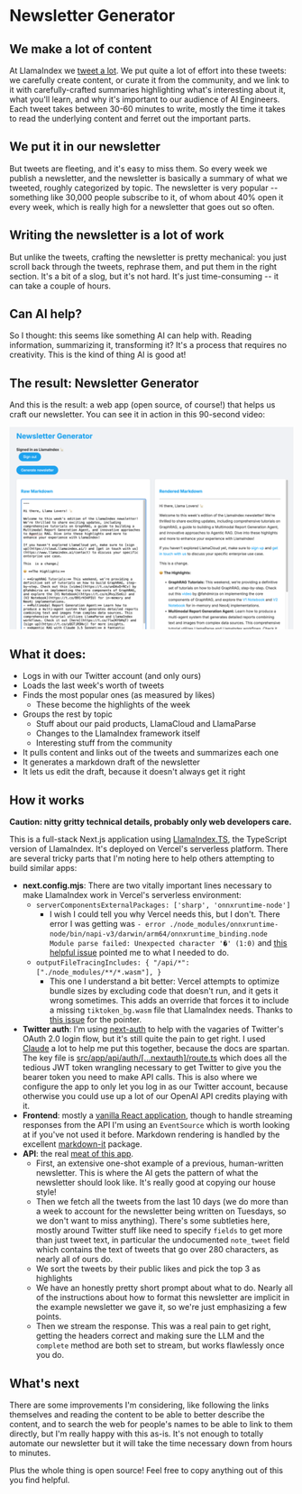 # Newsletter Generator

## We make a lot of content

At LlamaIndex we [tweet a lot](https://x.com/llama_index). We put quite a lot of effort into these tweets: we carefully create content, or curate it from the community, and we link to it with carefully-crafted summaries highlighting what's interesting about it, what you'll learn, and why it's important to our audience of AI Engineers. Each tweet takes between 30-60 minutes to write, mostly the time it takes to read the underlying content and ferret out the important parts.

## We put it in our newsletter

But tweets are fleeting, and it's easy to miss them. So every week we publish a newsletter, and the newsletter is basically a summary of what we tweeted, roughly categorized by topic. The newsletter is very popular -- something like 30,000 people subscribe to it, of whom about 40% open it every week, which is really high for a newsletter that goes out so often.

## Writing the newsletter is a lot of work

But unlike the tweets, crafting the newsletter is pretty mechanical: you just scroll back through the tweets, rephrase them, and put them in the right section. It's a bit of a slog, but it's not hard. It's just time-consuming -- it can take a couple of hours.

## Can AI help?

So I thought: this seems like something AI can help with. Reading information, summarizing it, transforming it? It's a process that requires no creativity. This is the kind of thing AI is good at!

## The result: Newsletter Generator

And this is the result: a web app (open source, of course!) that helps us craft our newsletter. You can see it in action in this 90-second video:

[![screenshot](screenshot.png)](https://www.youtube.com/3_RciT8yi9I)

## What it does:

* Logs in with our Twitter account (and only ours)
* Loads the last week's worth of tweets
* Finds the most popular ones (as measured by likes)
  * These become the highlights of the week
* Groups the rest by topic
  * Stuff about our paid products, LlamaCloud and LlamaParse
  * Changes to the LlamaIndex framework itself
  * Interesting stuff from the community
* It pulls content and links out of the tweets and summarizes each one
* It generates a markdown draft of the newsletter
* It lets us edit the draft, because it doesn't always get it right

## How it works

**Caution: nitty gritty technical details, probably only web developers care.**

This is a full-stack Next.js application using [LlamaIndex.TS](https://ts.llamaindex.ai/), the TypeScript version of LlamaIndex. It's deployed on Vercel's serverless platform. There are several tricky parts that I'm noting here to help others attempting to build similar apps:

* **next.config.mjs**: There are two vitally important lines necessary to make LlamaIndex work in Vercel's serverless environment:
  * `serverComponentsExternalPackages: ['sharp', 'onnxruntime-node']`
    * I wish I could tell you why Vercel needs this, but I don't. There error I was getting was `- error ./node_modules/onnxruntime-node/bin/napi-v3/darwin/arm64/onnxruntime_binding.node Module parse failed: Unexpected character '�' (1:0)` and [this helpful issue](https://github.com/xenova/transformers.js/issues/210) pointed me to what I needed to do.
  * `outputFileTracingIncludes: { "/api/*": ["./node_modules/**/*.wasm"], }`
    * This one I understand a bit better: Vercel attempts to optimize bundle sizes by excluding code that doesn't run, and it gets it wrong sometimes. This adds an override that forces it to include a missing `tiktoken_bg.wasm` file that LlamaIndex needs. Thanks to [this issue](https://github.com/orgs/vercel/discussions/1278) for the pointer.
* **Twitter auth**: I'm using [next-auth](https://next-auth.js.org/) to help with the vagaries of Twitter's OAuth 2.0 login flow, but it's still quite the pain to get right. I used [Claude](https://claude.ai/) a lot to help me put this together, because the docs are spartan. The key file is [src/app/api/auth/\[...nextauth\]/route.ts](src/app/api/auth/\[...nextauth\]/route.ts) which does all the tedious JWT token wrangling necessary to get Twitter to give you the bearer token you need to make API calls. This is also where we configure the app to only let you log in as our Twitter account, because otherwise you could use up a lot of our OpenAI API credits playing with it.
* **Frontend**: mostly a [vanilla React application](src/app/page.tsx), though to handle streaming responses from the API I'm using an `EventSource` which is worth looking at if you've not used it before. Markdown rendering is handled by the excellent [markdown-it](https://markdown-it.github.io/) package.
* **API**: the real [meat of this app](src/app/api/twitter/route.js).
  * First, an extensive one-shot example of a previous, human-written newsletter. This is where the AI gets the pattern of what the newsletter should look like. It's really good at copying our house style!
  * Then we fetch all the tweets from the last 10 days (we do more than a week to account for the newsletter being written on Tuesdays, so we don't want to miss anything). There's some subtleties here, mostly around Twitter stuff like need to specify `fields` to get more than just tweet text, in particular the undocumented `note_tweet` field which contains the text of tweets that go over 280 characters, as nearly all of ours do.
  * We sort the tweets by their public likes and pick the top 3 as highlights
  * We have an honestly pretty short prompt about what to do. Nearly all of the instructions about how to format this newsletter are implicit in the example newsletter we gave it, so we're just emphasizing a few points.
  * Then we stream the response. This was a real pain to get right, getting the headers correct and making sure the LLM and the `complete` method are both set to stream, but works flawlessly once you do.

## What's next

There are some improvements I'm considering, like following the links themselves and reading the content to be able to better describe the content, and to search the web for people's names to be able to link to them directly, but I'm really happy with this as-is. It's not enough to totally automate our newsletter but it will take the time necessary down from hours to minutes.

Plus the whole thing is open source! Feel free to copy anything out of this you find helpful.
